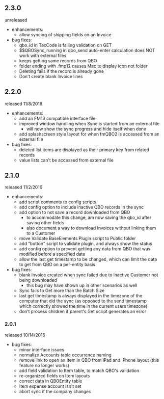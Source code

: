 ## 2.3.0

unreleased

  - enhancements:
    - allow syncing of shipping fields on an Invoice
  - bug fixes:
    - qbo_id in TaxCode is failing validation on GET
    - $$QBOSync_running in qbo_send auto-enter calculation does NOT work with external files
    - keeps getting same records from QBO
    - folder ending with .fmp12 causes Mac to display icon not folder
    - Deleting fails if the record is already gone
    - Don't create blank Invoice lines


## 2.2.0

released 11/8/2016

  - enhancements:
    - add an FM13 compatible interface file
    - improved window handling when Sync is started from an external file
      - will now show the sync progress and hide itself when done
    - add splashscreen style layout for when fmQBO2 is accessed from an external file
  - bug fixes:
    - deleted list items are displayed as their primary key from related records
    - value lists can't be accessed from external file


## 2.1.0

released 11/2/2016

  - enhancements:
    - add script comments to config scripts
    - add config option to include inactive QBO records in the sync
    - add option to not save a record downloaded from QBO
      - to accommodate this change, am now saving the qbo_id after saving other fields
      - also document a way to download Invoices without linking them to a Customer
    - move Validate BaseElements Plugin script to Public folder
    - add "button" script to validate plugin, and always show the status
    - add config option to prevent getting any data from QBO that was modified before a specified date
    - allow the last get timestamp to be changed, which can limit the data to get from QBO on a per-entity basis
  - bug fixes:
    - blank Invoice created when sync failed due to Inactive Customer not being downloaded
      - this bug may have shown up in other scenarios as well
    - Sync fails to Get more than the Batch Size
    - last get timestamp is always displayed in the timezone of the computer that did the sync (as opposed to the send timestamp which correctly showed the time in the current users timezone)
    - don't process children if parent's Get script generates an error


### 2.0.1

released 10/14/2016

  - bug fixes:
    - minor interface issues
    - normalize Accounts table occurrence naming
    - remove link to open an Item in QBO from iPad and iPhone layout (this feature no longer works)
    - add field validation to Item table, to match QBO's validation
    - re-organized fields on Item layouts
    - correct data in QBOEntity table
    - Item expense account isn't set
    - abort sync if the company changes